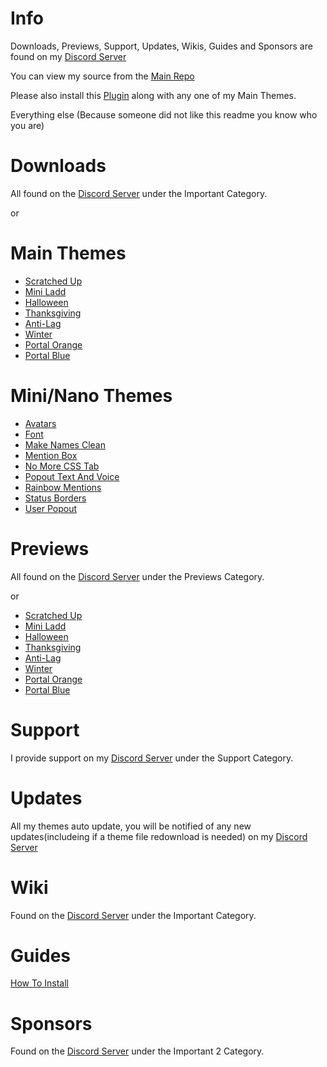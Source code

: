 # Info
Downloads, Previews, Support, Updates, Wikis, Guides and Sponsors are found on my [Discord Server](https://discord.gg/K6Gevwk)

You can view my source from the [Main Repo](https://github.com/NFLD99/Better-Discord)

Please also install this [Plugin](https://betterdiscord.net/ghdl?id=1167) along with any one of my Main Themes.

Everything else
(Because someone did not like this readme you know who you are)


# Downloads
All found on the [Discord Server](https://discord.gg/K6Gevwk) under the Important Category.

or

# Main Themes

 * [Scratched Up](https://betterdiscord.net/ghdl?id=840)
 * [Mini Ladd](https://betterdiscord.net/ghdl?id=861)
 * [Halloween](https://betterdiscord.net/ghdl?id=1034)
 * [Thanksgiving](https://betterdiscord.net/ghdl?id=1039)
 * [Anti-Lag](https://betterdiscord.net/ghdl?id=1146)
 * [Winter](https://betterdiscord.net/ghdl?id=1145)
 * [Portal Orange](https://betterdiscord.net/ghdl?id=1160)
 * [Portal Blue](https://betterdiscord.net/ghdl?id=1161)


# Mini/Nano Themes

 * [Avatars](https://betterdiscord.net/ghdl?id=862)
 * [Font](https://betterdiscord.net/ghdl?id=863)
 * [Make Names Clean](https://betterdiscord.net/ghdl?id=908)
 * [Mention Box](https://betterdiscord.net/ghdl?id=873)
 * [No More CSS Tab](https://betterdiscord.net/ghdl?id=909)
 * [Popout Text And Voice](https://betterdiscord.net/ghdl?id=864)
 * [Rainbow Mentions](https://betterdiscord.net/ghdl?id=865)
 * [Status Borders](https://betterdiscord.net/ghdl?id=1008)
 * [User Popout](https://betterdiscord.net/ghdl?id=866)
 
 
# Previews

All found on the [Discord Server](https://discord.gg/K6Gevwk) under the Previews Category.

or

 * [Scratched Up](Previews/Scratched_Up)
 * [Mini Ladd](Previews/Mini_Ladd)
 * [Halloween](Previews/Halloween)
 * [Thanksgiving](Previews/Thanksgiving)
 * [Anti-Lag](Previews/Anti_Lag)
 * [Winter](Previews/Winter)
 * [Portal Orange](Previews/Portal_Orange)
 * [Portal Blue](Previews/Portal_Blue)

# Support


I provide support on my [Discord Server](https://discord.gg/K6Gevwk) under the Support Category.


# Updates


All my themes auto update, you will be notified of any new updates(includeing if a theme file redownload is needed) on my [Discord Server](https://discord.gg/K6Gevwk)


# Wiki


Found on the [Discord Server](https://discord.gg/K6Gevwk) under the Important Category.


# Guides


[How To Install](https://www.youtube.com/watch?v=nXVAHmyoUTw&feature=youtu.be)


# Sponsors

Found on the [Discord Server](https://discord.gg/K6Gevwk) under the Important 2 Category.
